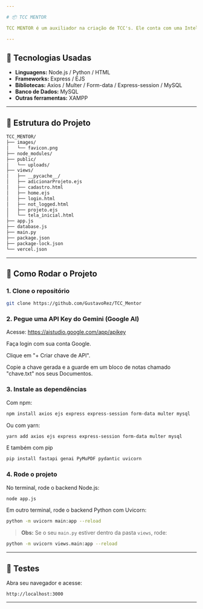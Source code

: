 ```yaml
---

# 📦 TCC MENTOR

TCC MENTOR é um auxiliador na criação de TCC's. Ele conta com uma Inteligência Artificial que auxilia o aluno a compreender os feedbacks do orientador, além de um chatbox com uma IA que também o auxiliará.

---
```


## 🚀 Tecnologias Usadas

* **Linguagens:** Node.js / Python / HTML
* **Frameworks:** Express / EJS
* **Bibliotecas:** Axios / Multer / Form-data / Express-session / MySQL
* **Banco de Dados:** MySQL
* **Outras ferramentas:** XAMPP

---

## 📂 Estrutura do Projeto

```bash
TCC_MENTOR/
├── images/
│   └── favicon.png
├── node_modules/
├── public/
│   └── uploads/
├── views/
│   ├── __pycache__/
│   ├── adicionarProjeto.ejs
│   ├── cadastro.html
│   ├── home.ejs
│   ├── login.html
│   ├── not_logged.html
│   ├── projeto.ejs
│   └── tela_inicial.html
├── app.js
├── database.js
├── main.py
├── package.json
├── package-lock.json
└── vercel.json
```

---

## 📄 Como Rodar o Projeto

### 1. Clone o repositório

```bash
git clone https://github.com/GustavoRez/TCC_Mentor
```

### 2. Pegue uma API Key do Gemini (Google AI)

Acesse: https://aistudio.google.com/app/apikey

Faça login com sua conta Google.

Clique em "+ Criar chave de API".

Copie a chave gerada e a guarde em um bloco de notas chamado "chave.txt" nos seus Documentos.

### 3. Instale as dependências

Com npm:

```bash
npm install axios ejs express express-session form-data multer mysql
```

Ou com yarn:

```bash
yarn add axios ejs express express-session form-data multer mysql
```

E também com pip
```bash
pip install fastapi genai PyMuPDF pydantic uvicorn
```

### 4. Rode o projeto

No terminal, rode o backend Node.js:

```bash
node app.js
```

Em outro terminal, rode o backend Python com Uvicorn:

```bash
python -m uvicorn main:app --reload
```

> **Obs:** Se o seu `main.py` estiver dentro da pasta `views`, rode:

```bash
python -m uvicorn views.main:app --reload
```

---

## 🧪 Testes

Abra seu navegador e acesse:

```
http://localhost:3000
```

---
